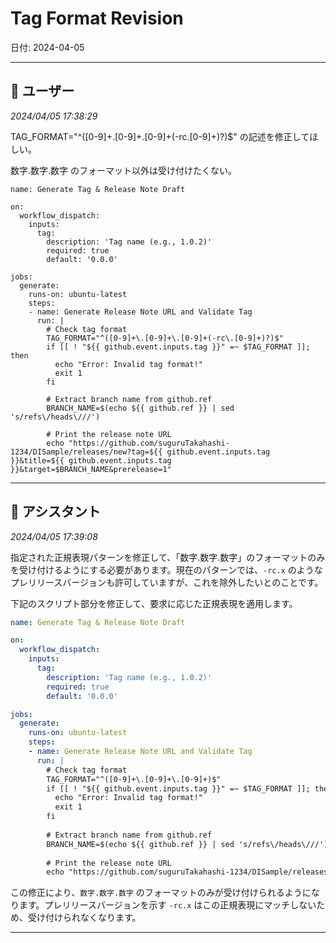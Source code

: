 # Tag Format Revision

日付: 2024-04-05

---

## 👤 ユーザー
*2024/04/05 17:38:29*

TAG_FORMAT="^([0-9]+\.[0-9]+\.[0-9]+(-rc\.[0-9]+)?)$" の記述を修正してほしい。

数字.数字.数字 のフォーマット以外は受け付けたくない。

```
name: Generate Tag & Release Note Draft

on:
  workflow_dispatch:
    inputs:
      tag:
        description: 'Tag name (e.g., 1.0.2)'
        required: true
        default: '0.0.0'

jobs:
  generate:
    runs-on: ubuntu-latest
    steps:
    - name: Generate Release Note URL and Validate Tag
      run: |
        # Check tag format
        TAG_FORMAT="^([0-9]+\.[0-9]+\.[0-9]+(-rc\.[0-9]+)?)$"
        if [[ ! "${{ github.event.inputs.tag }}" =~ $TAG_FORMAT ]]; then
          echo "Error: Invalid tag format!"
          exit 1
        fi
        
        # Extract branch name from github.ref
        BRANCH_NAME=$(echo ${{ github.ref }} | sed 's/refs\/heads\///')
        
        # Print the release note URL
        echo "https://github.com/suguruTakahashi-1234/DISample/releases/new?tag=${{ github.event.inputs.tag }}&title=${{ github.event.inputs.tag }}&target=$BRANCH_NAME&prerelease=1"
```

---

## 🤖 アシスタント
*2024/04/05 17:39:08*

指定された正規表現パターンを修正して、「数字.数字.数字」のフォーマットのみを受け付けるようにする必要があります。現在のパターンでは、`-rc.x` のようなプレリリースバージョンも許可していますが、これを除外したいとのことです。

下記のスクリプト部分を修正して、要求に応じた正規表現を適用します。

```yaml
name: Generate Tag & Release Note Draft

on:
  workflow_dispatch:
    inputs:
      tag:
        description: 'Tag name (e.g., 1.0.2)'
        required: true
        default: '0.0.0'

jobs:
  generate:
    runs-on: ubuntu-latest
    steps:
    - name: Generate Release Note URL and Validate Tag
      run: |
        # Check tag format
        TAG_FORMAT="^([0-9]+\.[0-9]+\.[0-9]+)$"
        if [[ ! "${{ github.event.inputs.tag }}" =~ $TAG_FORMAT ]]; then
          echo "Error: Invalid tag format!"
          exit 1
        fi
        
        # Extract branch name from github.ref
        BRANCH_NAME=$(echo ${{ github.ref }} | sed 's/refs\/heads\///')
        
        # Print the release note URL
        echo "https://github.com/suguruTakahashi-1234/DISample/releases/new?tag=${{ github.event.inputs.tag }}&title=${{ github.event.inputs.tag }}&target=$BRANCH_NAME&prerelease=1"
```

この修正により、`数字.数字.数字` のフォーマットのみが受け付けられるようになります。プレリリースバージョンを示す `-rc.x` はこの正規表現にマッチしないため、受け付けられなくなります。

---
